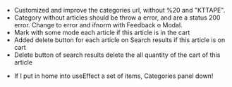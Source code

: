 + Customized and improve the categories url, without %20 and "KTTAPE".
+ Category without articles should be throw a error, and are a status 200 error. Change to error and ifnorm with Feedback o Modal.
+ Mark with some mode each article if this article is  in the cart
+ Added delete button for each article on Search results if this article is on cart
+ Delete button of search results delete the all quantity of the cart of this article

- If I put in home into useEffect a set of items, Categories panel down!